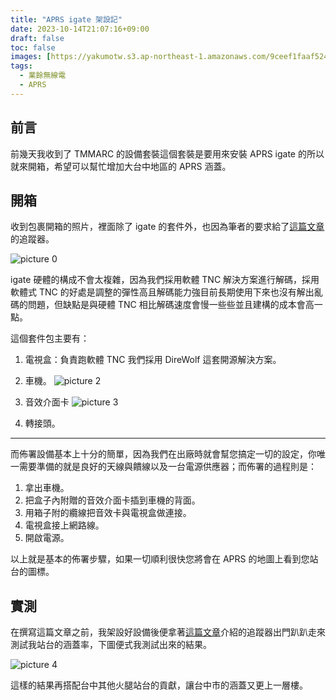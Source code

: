 ```yaml
---
title: "APRS igate 架設記"
date: 2023-10-14T21:07:16+09:00
draft: false
toc: false
images: [https://yakumotw.s3.ap-northeast-1.amazonaws.com/9ceef1faaf52419f59980483cb4db0ee1ea742a2d46b4e918d31c2a5753f6aff.jpg]
tags:
  - 業餘無線電
  - APRS
---
```

## 前言
前幾天我收到了 TMMARC 的設備套裝這個套裝是要用來安裝 APRS igate 的所以就來開箱，希望可以幫忙增加大台中地區的 APRS 涵蓋。
## 開箱
收到包裹開箱的照片，裡面除了 igate 的套件外，也因為筆者的要求給了[這篇文章]()的追蹤器。

![picture 0](https://yakumotw.s3.ap-northeast-1.amazonaws.com/9ceef1faaf52419f59980483cb4db0ee1ea742a2d46b4e918d31c2a5753f6aff.jpg)  

igate 硬體的構成不會太複雜，因為我們採用軟體 TNC 解決方案進行解碼，採用軟體式 TNC 的好處是調整的彈性高且解碼能力強目前長期使用下來也沒有解出亂碼的問題，但缺點是與硬體 TNC 相比解碼速度會慢一些些並且建構的成本會高一點。

這個套件包主要有：
1. 電視盒：負責跑軟體 TNC 我們採用 DireWolf 這套開源解決方案。
2. 車機。
![picture 2](https://yakumotw.s3.ap-northeast-1.amazonaws.com/200bc1df73376bc802be6bc2eee73b7112a63fe349f7dd55a3d7fc5d5441f829.jpg)  

3. 音效介面卡
![picture 3](https://yakumotw.s3.ap-northeast-1.amazonaws.com/3b7d965ee3b06a99ac2f1c22a92f1a47521a0036b614540a8b56d7a8d0658c15.jpg)  

4. 轉接頭。
***
而佈署設備基本上十分的簡單，因為我們在出廠時就會幫您搞定一切的設定，你唯一需要準備的就是良好的天線與饋線以及一台電源供應器；而佈署的過程則是：
1. 拿出車機。
2. 把盒子內附贈的音效介面卡插到車機的背面。
3. 用箱子附的纜線把音效卡與電視盒做連接。
4. 電視盒接上網路線。
5. 開啟電源。

以上就是基本的佈署步驟，如果一切順利很快您將會在 APRS 的地圖上看到您站台的圖標。
## 實測
在撰寫這篇文章之前，我架設好設備後便拿著[這篇文章](https://yakumo.tw/posts/2023/10/vhfaprs/)介紹的追蹤器出門趴趴走來測試我站台的涵蓋率，下圖便式我測試出來的結果。

![picture 4](https://yakumotw.s3.ap-northeast-1.amazonaws.com/e27a52438d3d6ad630d1332b3271727a98aaf3f974a2629c513beadac98a1b83.jpg)  

這樣的結果再搭配台中其他火腿站台的貢獻，讓台中市的涵蓋又更上一層樓。


